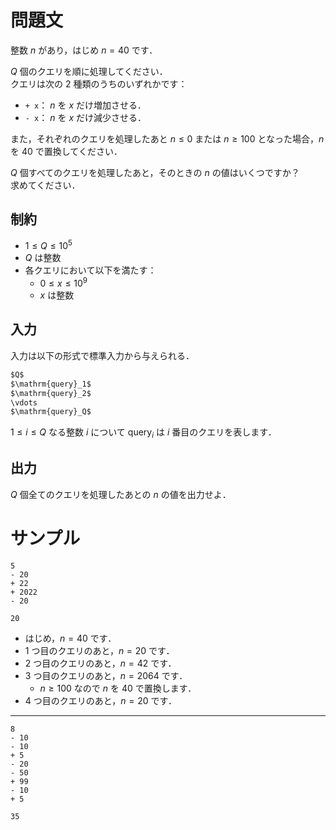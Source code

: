 問題文
=====
整数 $n$ があり，はじめ $n = 40$ です．  

$Q$ 個のクエリを順に処理してください．  
クエリは次の $2$ 種類のうちのいずれかです：
- `+ x`： $n$ を $x$ だけ増加させる．
- `- x`： $n$ を $x$ だけ減少させる．  

また，それぞれのクエリを処理したあと $n \leq 0$ または $n \geq 100$ となった場合，$n$ を $40$ で置換してください．  

$Q$ 個すべてのクエリを処理したあと，そのときの $n$ の値はいくつですか？  
求めてください．  

制約
-----
- $1 \leq Q \leq 10^5$
- $Q$ は整数
- 各クエリにおいて以下を満たす：
    - $0 \leq x \leq 10^9$
    - $x$ は整数

入力
-----
入力は以下の形式で標準入力から与えられる．
```md
$Q$  
$\mathrm{query}_1$
$\mathrm{query}_2$
\vdots
$\mathrm{query}_Q$
```
$1 \leq i \leq Q$ なる整数 $i$ について $\mathrm{query}_i$ は $i$ 番目のクエリを表します．  

出力
-----
$Q$ 個全てのクエリを処理したあとの $n$ の値を出力せよ．  

サンプル
=====
```入力例1
5
- 20
+ 22
+ 2022
- 20
```
```出力例1
20
```
- はじめ，$n = 40$ です．
- $1$ つ目のクエリのあと，$n = 20$ です．
- $2$ つ目のクエリのあと，$n = 42$ です．
- $3$ つ目のクエリのあと，$n = 2064$ です．
    - $n \geq 100$ なので $n$ を $40$ で置換します．  
- $4$ つ目のクエリのあと，$n = 20$ です．  

---
```入力例2
8
- 10
- 10
+ 5
- 20
- 50
+ 99
- 10
+ 5
```
```出力例2
35
```
